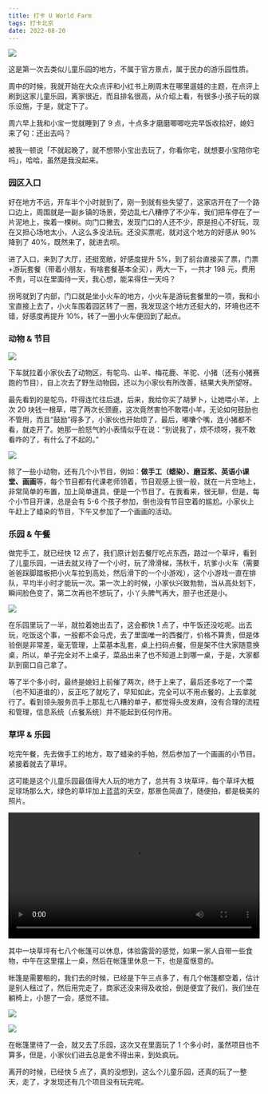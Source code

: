 ```yaml
---
title: 打卡 U World Farm
tags: 打卡北京
date: 2022-08-20
---
```


![](../image/2022-08-20-u-world-farm/3de1a875-239e-4c82-bf7b-f2d32437a70a.jpg)

这是第一次去类似儿童乐园的地方，不属于官方景点，属于民办的游乐园性质。

<!-- more -->

周中的时候，我就开始在大众点评和小红书上刷周末在哪里遛娃的主题，在点评上刷到这家儿童乐园，离家很近，而且排名很高，从介绍上看，有很多小孩子玩的娱乐设施，于是，就定下了。

周六早上我和小宝一觉就睡到了 9 点，十点多才磨磨唧唧吃完早饭收拾好，媳妇来了句：还出去吗？

被我一顿说「不就起晚了，就不想带小宝出去玩了，你看你宅，就想要小宝陪你宅吗」，哈哈，虽然是我没起来。

### 园区入口

好在地方不远，开车半个小时就到了，刚一到就有些失望了，这家店开在了一个路口边上，周围就是一副乡镇的场景，旁边乱七八糟停了不少车，我们把车停在了一片泥地上，挨着一棵树。向门口撇去，发现门口的人还不少，原是担心不好玩，现在又担心场地太小，人这么多没法玩。还没买票呢，就对这个地方的好感从 90% 降到了 40%，既然来了，就进去呗。

进了入口，来到了大厅，还挺宽敞，好感度提升 5%，到了前台直接买了票，门票+游玩套餐（带着小朋友，有啥套餐基本全买），两大一下，一共才 198 元，费用不贵，可以在里面待一天，我心想，能呆得住一天吗？

拐弯就到了内部，门口就是坐小火车的地方，小火车是游玩套餐里的一项，我和小宝直接上去了，小火车围着园区转了一圈，我发现这个地方还挺大的，环境也还不错，好感度再提升 10%，转了一圈小火车便回到了起点。

### 动物 & 节目

![](../image/2022-08-20-u-world-farm/e0b79067-25e8-4365-9acd-5120c4653589.jpeg)

下车就拉着小家伙去了动物区，有鸵鸟、山羊、梅花鹿、羊驼、小猪（还有小猪赛跑的节目），自上次去了野生动物园，还以为小家伙有所改善，结果大失所望呀。

最先看到的是鸵鸟，吓得连忙往后退，后来，我给你买了胡萝卜，让她喂小羊，上次 20 块钱一根草，喂了两次长颈鹿，这次竟然害怕不敢喂小羊，无论如何鼓励也不管用，而且“鼓励”得多了，小家伙也开始烦了，最后，嘟囔个嘴，连小猪都不看，就走开了。她那一脸怒气的小表情似乎在说：“别说我了，烦不烦呀，我不敢看咋的了，有什么了不起的。”

![](../image/2022-08-20-u-world-farm/492078bc-1fe0-4a93-9483-b3d8af852903.jpeg)

除了一些小动物，还有几个小节目，例如：**做手工（蜡染）、磨豆浆、英语小课堂、画画**等，每个节目都有代课老师领着，节目观感上很一般，就在一片空地上，非常简单的布置，加上简单道具，便是一个节目了。在我看来，很无聊，但是，每个小节目开课，总是会有 5-6 个孩子参加，倒也没有节目空着的尴尬。小家伙上午赶上了蜡染的节目，下午又参加了一个画画的活动。

### 乐园 & 午餐

做完手工，就已经快 12 点了，我们原计划去餐厅吃点东西，路过一个草坪，看到了儿童乐园，一进去就又待了一个小时，玩了滑滑梯，荡秋千，坑爹小火车（需要爸爸踩脚踏板把小火车拉到高处，然后滑下的一个小游戏），这个小游戏一直在排队，平均半小时才能玩一次。第一次上的时候，小家伙兴致勃勃，当从高处划下，瞬间脸色变了，第二次再也不想玩了，小丫头脾气再大，胆子也还是小。

![](../image/2022-08-20-u-world-farm/IMG_2303.jpg)

在乐园里玩了一半，就拉着她出去了，这会都快 1 点了，中午饭还没吃呢。出去玩，吃饭这个事，一般都不会马虎，去了里面唯一的西餐厅，价格不算贵，但是体验倒是非常差，毫无管理，上菜基本乱套，桌上扫码点餐，但是架不住大家随意换桌，所以，单子完全对不上桌子，菜品出来了也不知道上到哪一桌，于是，大家都趴到窗口自己拿了。

等了半个多小时，最终是媳妇上前催了两次，终于上来了，最后还多吃了一个菜（也不知道谁的），反正吃了就吃了，早知如此，完全可以不用点餐的，上去拿就行了。看到领头服务员手上那乱七八糟的单子，都觉得头皮发麻，没有合理的流程和管理，信息系统（点餐系统）并不能起到任何作用。

### 草坪 & 乐园

吃完午餐，先去做手工的地方，取了蜡染的手帕，然后参加了一个画画的小节目。紧接着就去了草坪。

这可能是这个儿童乐园最值得大人玩的地方了，总共有 3 块草坪，每个草坪大概足球场那么大，绿色的草坪加上蓝蓝的天空，那景色简直了，随便拍，都是极美的照片。

<video controls src="../image/2022-08-20-u-world-farm/18.MP4" width="100%"></video>

其中一块草坪有七八个帐篷可以休息，体验露营的感觉，如果一家人自带一些食物，中午在这里摆上一桌，然后在帐篷里休息一下，也是蛮惬意的。

帐篷是需要租的，我们去的时候，已经是下午三点多了，有几个帐篷都空着，估计是别人租过了，然后用完走了，商家还没来得及收拾，倒是便宜了我们，我们坐在躺椅上，小憩了一会，感觉不错。

![](../image/2022-08-20-u-world-farm/a758a5bb-2bd7-4c72-8bbd-482696440389.jpeg)

![](../image/2022-08-20-u-world-farm/IMG_1232.JPG)

在帐篷里待了一会，就又去了乐园，这次又在里面玩了 1 个多小时，虽然项目也不算多，但是，小家伙们进去总是舍不得出来，到处疯玩。

离开的时候，已经快 5 点了，真的没想到，这么个儿童乐园，还真的玩了一整天，走了，才发现还有几个项目没有玩完呢。